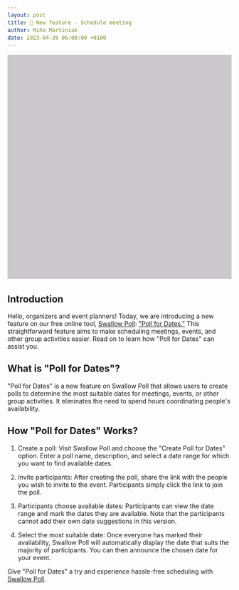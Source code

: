 ```yaml
---
layout: post
title: 📢 New feature - Schedule meeting
author: Miňo Martiniak
date: 2023-04-30 06:00:00 +0100
---
```


[![Poll for dates](/assets/images/2023-04-30-meeting/meetings-mini.gif)](https://app.swallowpoll.com/)

## Introduction

Hello, organizers and event planners! Today, we are introducing a new feature on our free online tool, [Swallow Poll](https://app.swallowpoll.com): ["Poll for Dates."](https://app.swallowpoll.com/Meeting) This straightforward feature aims to make scheduling meetings, events, and other group activities easier. Read on to learn how "Poll for Dates" can assist you.

## What is "Poll for Dates"?

"Poll for Dates" is a new feature on Swallow Poll that allows users to create polls to determine the most suitable dates for meetings, events, or other group activities. It eliminates the need to spend hours coordinating people's availability.

## How "Poll for Dates" Works?

1. Create a poll: Visit Swallow Poll and choose the "Create Poll for Dates" option. Enter a poll name, description, and select a date range for which you want to find available dates.

2. Invite participants: After creating the poll, share the link with the people you wish to invite to the event. Participants simply click the link to join the poll.

3. Participants choose available dates: Participants can view the date range and mark the dates they are available. Note that the participants cannot add their own date suggestions in this version.

4. Select the most suitable date: Once everyone has marked their availability, Swallow Poll will automatically display the date that suits the majority of participants. You can then announce the chosen date for your event.

Give "Poll for Dates" a try and experience hassle-free scheduling with [Swallow Poll](https://app.swallowpoll.com).